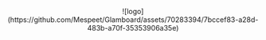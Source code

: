 <p align="center">![logo](https://github.com/Mespeet/Glamboard/assets/70283394/7bccef83-a28d-483b-a70f-35353906a35e)</p>
